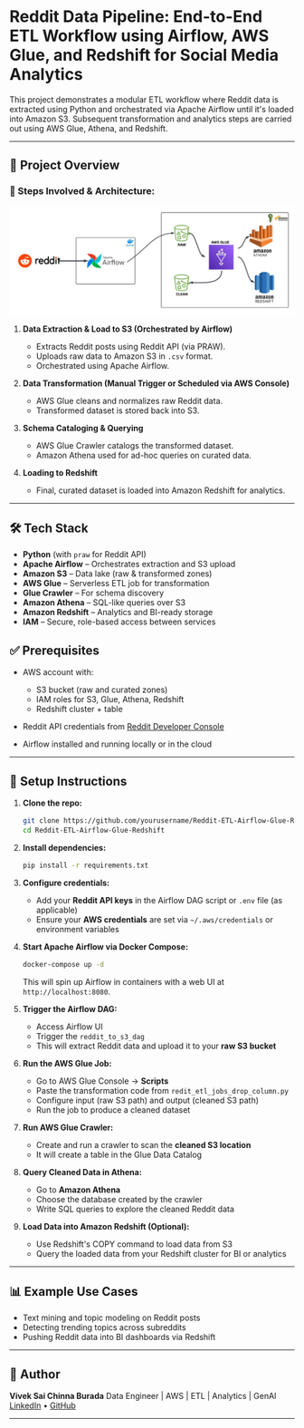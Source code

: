 # Reddit Data Pipeline: End-to-End ETL Workflow using Airflow, AWS Glue, and Redshift for Social Media Analytics

This project demonstrates a modular ETL workflow where Reddit data is extracted using Python and orchestrated via Apache Airflow until it's loaded into Amazon S3. Subsequent transformation and analytics steps are carried out using AWS Glue, Athena, and Redshift.

---

## 🚀 Project Overview

### 🔹 Steps Involved & Architecture:
![Reddit ETL Architecture](ETL_Arch_img.jpeg)

1. **Data Extraction & Load to S3 (Orchestrated by Airflow)**

   * Extracts Reddit posts using Reddit API (via PRAW).
   * Uploads raw data to Amazon S3 in `.csv` format.
   * Orchestrated using Apache Airflow.

2. **Data Transformation (Manual Trigger or Scheduled via AWS Console)**

   * AWS Glue cleans and normalizes raw Reddit data.
   * Transformed dataset is stored back into S3.

3. **Schema Cataloging & Querying**

   * AWS Glue Crawler catalogs the transformed dataset.
   * Amazon Athena used for ad-hoc queries on curated data.

4. **Loading to Redshift**

   * Final, curated dataset is loaded into Amazon Redshift for analytics.

---

## 🛠️ Tech Stack

* **Python** (with `praw` for Reddit API)
* **Apache Airflow** – Orchestrates extraction and S3 upload
* **Amazon S3** – Data lake (raw & transformed zones)
* **AWS Glue** – Serverless ETL job for transformation
* **Glue Crawler** – For schema discovery
* **Amazon Athena** – SQL-like queries over S3
* **Amazon Redshift** – Analytics and BI-ready storage
* **IAM** – Secure, role-based access between services


## ✅ Prerequisites

* AWS account with:

  * S3 bucket (raw and curated zones)
  * IAM roles for S3, Glue, Athena, Redshift
  * Redshift cluster + table
* Reddit API credentials from [Reddit Developer Console](https://www.reddit.com/prefs/apps)
* Airflow installed and running locally or in the cloud

---

## 🔧 Setup Instructions

1. **Clone the repo:**

   ```bash
   git clone https://github.com/yourusername/Reddit-ETL-Airflow-Glue-Redshift.git
   cd Reddit-ETL-Airflow-Glue-Redshift
   ```

2. **Install dependencies:**

   ```bash
   pip install -r requirements.txt
   ```

3. **Configure credentials:**

   * Add your **Reddit API keys** in the Airflow DAG script or `.env` file (as applicable)
   * Ensure your **AWS credentials** are set via `~/.aws/credentials` or environment variables

4. **Start Apache Airflow via Docker Compose:**

   ```bash
   docker-compose up -d
   ```

   This will spin up Airflow in containers with a web UI at `http://localhost:8080`.

5. **Trigger the Airflow DAG:**

   * Access Airflow UI
   * Trigger the `reddit_to_s3_dag`
   * This will extract Reddit data and upload it to your **raw S3 bucket**

6. **Run the AWS Glue Job:**

   * Go to AWS Glue Console → **Scripts**
   * Paste the transformation code from `redit_etl_jobs_drop_column.py`
   * Configure input (raw S3 path) and output (cleaned S3 path)
   * Run the job to produce a cleaned dataset

7. **Run AWS Glue Crawler:**

   * Create and run a crawler to scan the **cleaned S3 location**
   * It will create a table in the Glue Data Catalog

8. **Query Cleaned Data in Athena:**

   * Go to **Amazon Athena**
   * Choose the database created by the crawler
   * Write SQL queries to explore the cleaned Reddit data

9. **Load Data into Amazon Redshift (Optional):**

   * Use Redshift's COPY command to load data from S3
   * Query the loaded data from your Redshift cluster for BI or analytics



---

## 📊 Example Use Cases

* Text mining and topic modeling on Reddit posts
* Detecting trending topics across subreddits
* Pushing Reddit data into BI dashboards via Redshift

---

## 👤 Author

**Vivek Sai Chinna Burada**
Data Engineer | AWS | ETL | Analytics | GenAI
[LinkedIn](https://www.linkedin.com/in/vivek-sai-chinna-burada-a50873215/) • [GitHub](https://github.com/viveksaichinna)

---




